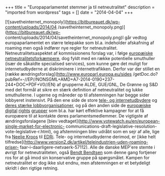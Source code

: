 +++
title = "Europaparlamentet stemmer ja til netneutralitet"
description = "imported from wordpress"
tags = []
date = "2014-04-04"
+++

[![savetheinternet_monopoly](https://bitbureauet.dk/wp-content/uploads/2014/04
/savetheinternet_monopoly.png)](https://bitbureauet.dk/wp-
content/uploads/2014/04/savetheinternet_monopoly.png)I går vedtog
europaparlamentet en større telepakke som bl.a. indeholder afskafning af
roaming men også indfører nye regler for netneutralitet.
Netneutralitetsaspektet af kommissionens forslag var, i følge [europæiske
netneutralitetsforkæmpere](http://savetheinternet.eu), dog fyldt med en række
potentielle smuthuller (især de såkaldte specialised services), som kunne gøre
det muligt for internetudbyderne at diskriminere i internettrafikken. Derfor
var der stillet en [række ændringsforslag](http://www.europarl.europa.eu/sides
/getDoc.do?pubRef=-//EP//NONSGML+AMD+A7-2014-0190+237-244+DOC+PDF+V0//EN) af
grupperne ALDE, GUE/GNL, De Grønne og S&D med det formål at sikre en stærk
definition af netneutralitet og lukke smuthullerne. I ugerne og måneder op til
afstemningen har begge sider lobbyeret instensivt. På den ene side de store
[tele- og internetudbydere](http://tdc.dk) og [deres stærke
lobbyorganisationer](https://www.etno.eu/), og på den anden side de
[europæiske](http://edri.org/) [digital](http://www.laquadrature.net/en)
[rights](https://www.accessnow.org/) [grupper](http://itpol.dk/) som bl.a. har
kørt effektive kampagner for at få europæere til at kontakte deres
parlamentsmedlemmer. De vigtigste af ændringsforslagene [blev
vedtaget](http://www.votewatch.eu/en/european-single-market-for-electronic-
communications-draft-legislative-resolution-vote-legislative-r.html), og
afstemningen blev udråbt som en sejr af alle, lige fra [Neelie
Kroos](https://twitter.com/NeelieKroesEU/status/451660400359383040) til
[EDRi](https://twitter.com/socialhack/status/451672510665609216). Tele- og
internetudbyderne derimod, er [ikke helt
tilfredse](http://www.version2.dk/artikel/teleindustrien-uden-roaming-priser-
faar-i-daarligere-netvaerk-57112). Alle de danske MEP'ere stemte i øvrigt for
netneutraliteten, også [Bendt
Bendtsen](https://www.facebook.com/bendtbendtsen) som denne gang fortjener ros
for at gå imod sin konservative gruppe på spørgsmålet. Kampen for
netneutralitet er dog ikke slut endnu, men afstemningen er et betydeligt
skridt i den rigtige retning.

